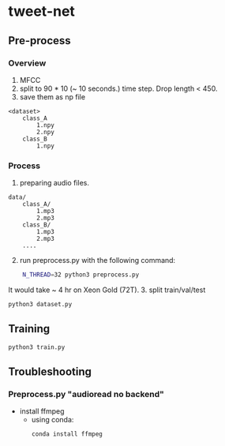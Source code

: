 # tweet-net
## Pre-process
### Overview
1. MFCC
2. split to 90 * 10 (~ 10 seconds.) time step. Drop length < 450.
3. save them  as np file
```
<dataset>
    class_A
        1.npy
        2.npy
    class_B
        1.npy
```
### Process
1. preparing audio files.
```
data/
    class_A/
        1.mp3
        2.mp3
    class_B/
        1.mp3
        2.mp3
    ....
```
2. run preprocess.py with the following command:
```bash
    N_THREAD=32 python3 preprocess.py
```
It would take ~ 4 hr on Xeon Gold (72T).
3. split train/val/test
```bash
python3 dataset.py
```

## Training
```bash
python3 train.py
```



## Troubleshooting

### Preprocess.py "audioread no backend"
 - install ffmpeg
     - using conda:
        ```bash
        conda install ffmpeg
        ```

